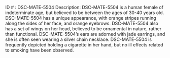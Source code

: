 ID # : DSC-MATE-5504
Description: DSC-MATE-5504 is a human female of indeterminate age, but believed to be between the ages of 30-40 years old. DSC-MATE-5504 has a unique appearance, with orange stripes running along the sides of her face, and orange eyebrows. DSC-MATE-5504 also has a set of wings on her head, believed to be ornamental in nature, rather than functional. DSC-MATE-5504’s ears are adorned with jade earrings, and she is often seen wearing a silver chain necklace. DSC-MATE-5504 is frequently depicted holding a cigarette in her hand, but no ill effects related to smoking have been observed.